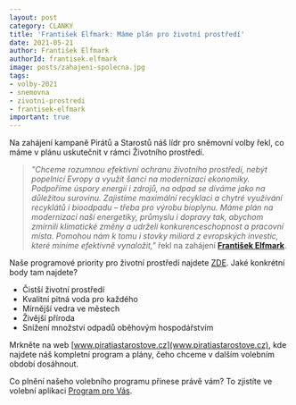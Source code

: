 ```yaml
---
layout: post
category: CLANKY
title: 'František Elfmark: Máme plán pro životní prostředí'
date: 2021-05-21
author: František Elfmark
authorId: frantisek.elfmark
image: posts/zahajeni-spolecna.jpg
tags: 
- volby-2021
- snemovna
- zivotni-prostredi
- frantisek-elfmark
important: true
---
```


Na zahájení kampaně Pirátů a Starostů náš lídr pro sněmovní volby řekl, co máme v plánu uskutečnit v rámci Životního prostředí.

> *"Chceme rozumnou efektivní ochranu životního prostředí, nebýt popelnicí Evropy a využít šanci na modernizaci ekonomiky. Podpoříme úspory energií i zdrojů, na odpad se díváme jako na důležitou surovinu. Zajistíme maximální recyklaci a chytré využívání recyklátů i bioodpadu – třeba pro výrobu bioplynu. Máme plán na modernizací naší energetiky, průmyslu i dopravy tak, abychom zmírnili klimatické změny a udrželi konkurenceschopnost a pracovní místa. Pomohou nám k tomu i stovky miliard z evropských investic, které míníme efektivně vynaložit,"* řekl na zahájení **[František Elfmark](https://zlinsky.pirati.cz/lide/frantisek-elfmark/)**.


Naše programové priority pro životní prostředí najdete [ZDE](https://www.piratiastarostove.cz/program/resort/zivotni-prostredi/). Jaké konkrétní body tam najdete?
* Čistší životní prostředí
* Kvalitní pitná voda pro každého
* Mírnější vedra ve městech
* Živější příroda
* Snížení množství odpadů oběhovým hospodářstvím

Mrkněte na web [www.piratiastarostove.cz](www.piratiastarostove.cz), kde najdete náš kompletní program a plány, čeho chceme v dalším volebním období dosáhnout.

Co plnění našeho volebního programu přinese právě vám? To zjistíte ve volební aplikaci [Program pro Vás](https://www.piratiastarostove.cz/program-pro-vas).
